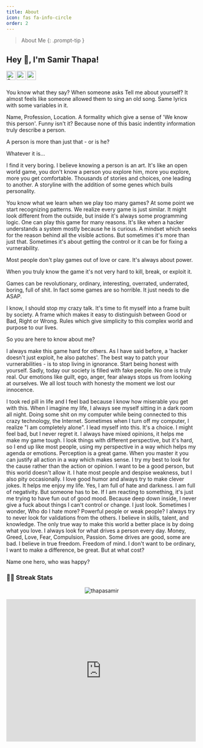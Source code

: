 ```yaml
---
title: About
icon: fas fa-info-circle
order: 2
---
```


> About Me
{: .prompt-tip }

<h2 title="hehehe"> Hey 👋, I'm Samir Thapa!</h2>

<a href="https://www.linkedin.com/in/samir-thapa-73a9a31b6/">
  <img align="left" alt="Samir's LinkedIn" width="24px" src="https://img.icons8.com/nolan/96/linkedin.png" />
</a>
<a href="https://www.instagram.com/_samir__thapa/">
  <img align="left" alt="samir's Instagram" width="24px" src="https://img.icons8.com/nolan/96/instagram-new.png" />
</a>
<a href="https://twitter.com/potentialpotat2">
  <img align="left" alt="samir's Twitter" width="24px" src="https://img.icons8.com/nolan/96/twitter.png" />
 </a>


<br />
<br />

You know what they say? When someone asks Tell me about yourself? It almost feels like someone allowed them to sing an old song. Same lyrics with some variables in it.

Name, Profession, Location. A formality which give a sense of 'We know this person'. Funny isn't it? Because none of this basic indentity information truly describe a person.

A person is more than just that - or is he?

Whatever it is...

I find it very boring. I believe knowing a person is an art. It's like an open world game, you don't know a person you explore him, more you explore, more you get comfortable. Thousands of stories and choices, one leading to another. A storyline with the addition of some genes which buils personality.

You know what we learn when we play too many games? At some point we start recognizing patterns. We realize every game is just similar. It might look different from the outside, but inside it's always some programming logic. One can play this game for many reasons. It's like when a hacker understands a system mostly because he is curious. A mindset which seeks for the reason behind all the visible actions. But sometimes it's more than just that. Sometimes it's about getting the control or it can be for fixing a vurnerability.

Most people don't play games out of love or care. It's always about power.

When you truly know the game it's not very hard to kill, break, or exploit it.

Games can be revolutionary, ordinary, interesting, overrated, underrated, boring, full of shit. In fact some games are so horrible. It just needs to die ASAP.

I know, I should stop my crazy talk. It's time to fit myself into a frame built by society. A frame which makes it easy to distinguish between Good or Bad, Right or Wrong. Rules which give simplicity to this complex world and purpose to our lives.

So you are here to know about me?

I always make this game hard for others. As I have said before, a 'hacker doesn't just exploit, he also patches'. The best way to patch your vurnerabilities - is to stop living in ignorance. Start being honest with yourself. Sadly, today our society is filled with fake people. No one is truly real. Our emotions like guilt, ego, anger, fear always stops us from looking at ourselves. We all lost touch with honesty the moment we lost our innocence.

I took red pill in life and I feel bad because I know how miserable you get with this.
When I imagine my life, I always see myself sitting in a dark room all night. Doing some shit on my computer while being connected to this crazy technology, the Internet.
Sometimes when I turn off my computer, I realize "I am completely alone". I lead myself into this. It's a choice. I might feel bad, but I never regret it.
I always have mixed opinions, it helps me make my game tough.
I look things with different perspective, but it's hard, so I end up like most people, using my perspective in a way which helps my agenda or emotions. Perception is a great game. When you master it you can justify all action in a way which makes sense.
I try my best to look for the cause rather than the action or opinion.
I want to be a good person, but this world doesn't allow it.
I hate most people and despise weakness, but I also pity occasionally.
I love good humor and always try to make clever jokes. It helps me enjoy my life.
Yes, I am full of hate and darkness. I am full of negativity. But someone has to be.
If I am reacting to something, it's just me trying to have fun out of good mood. Because deep down inside, I never give a fuck about things I can't control or change. I just look.
Sometimes I wonder, Who do I hate more? Powerful people or weak people?
I always try to never look for validations from the others.
I believe in skills, talent, and knowledge. The only true way to make this world a better place is by doing what you love.
I always look for what drives a person every day. Money, Greed, Love, Fear, Compulsion, Passion. Some drives are good, some are bad.
I believe in true freedom. Freedom of mind.
I don't want to be ordinary, I want to make a difference, be great. But at what cost?

Name one hero, who was happy?


### 👋🏻 Streak Stats
<p align="center"><img src="https://github-readme-streak-stats.herokuapp.com/?user=thapasamir&theme=algolia" alt="thapasamir"  /></p>


<embed src="https://github.com/thapasamir/thapasamir.github.io/blob/main/commons/cv.pdf" width="500" height="375">
